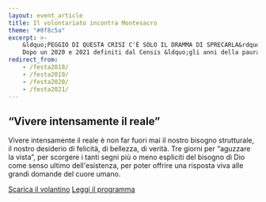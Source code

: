 ```yaml
---
layout: event_article
title: Il volontariato incontra Montesacro
theme: "#0f8c5a"
excerpt: >-
    &ldquo;PEGGIO DI QUESTA CRISI C'È SOLO IL DRAMMA DI SPRECARLA&rdquo; (Papa Francesco)
    Dopo un 2020 e 2021 definiti dal Censis &ldquo;gli anni della paura nera&rdquo;, abbiamo bisogno di incontrare gente per cui il desiderio di vita si rianima, per cui &ldquo;speranza&rdquo; non è una parola piena di futuro ma di presente. In questa edizione ascolteremo persone che guardano al domani con la certezza che niente finisce in niente, non per una propria forza, ma per un incontro.
redirect_from:
    - /festa2018/
    - /festa2019/
    - /festa2020/
    - /festa2021/
---
```

## &ldquo;Vivere intensamente il reale&rdquo;

Vivere intensamente il reale è non far fuori mai il nostro bisogno strutturale, il nostro
desiderio di felicità, di bellezza, di verità. Tre giorni per &ldquo;aguzzare la vista&rdquo;,
per scorgere i tanti segni più o meno espliciti del bisogno di Dio come senso ultimo
dell'esistenza, per poter offrire una risposta viva alle grandi domande del cuore umano.

<nav class="inline-navbar">
    <a download href="volontariato_montesacro_2022.pdf">Scarica il volantino</a>
    <a href="programma">Leggi il programma</a>
</nav>
